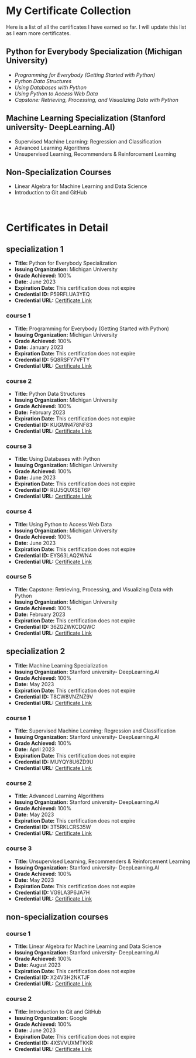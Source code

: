 # My Certificate Collection

Here is a list of all the certificates I have earned so far. I will update this list as I earn more certificates.


 ## Python for Everybody Specialization (Michigan University)

- *Programming for Everybody (Getting Started with Python)*
- *Python Data Structures*
- *Using Databases with Python*
- *Using Python to Access Web Data*
- *Capstone: Retrieving, Processing, and Visualizing Data with Python*

 ## Machine Learning Specialization (Stanford university- DeepLearning.AI)

- Supervised Machine Learning: Regression and Classification
- Advanced Learning Algorithms
- Unsupervised Learning, Recommenders & Reinforcement Learning
 ## Non-Specialization Courses
- Linear Algebra for Machine Learning and Data Science
- Introduction to Git and GitHub


<br>

# Certificates in Detail

## specialization 1

- **Title:** Python for Everybody Specialization
- **Issuing Organization:** Michigan University
- **Grade Achieved:** 100%
- **Date:** June 2023
- **Expiration Date:** This certification does not expire
- **Credential ID:** P59RFLUA3YEQ
- **Credential URL:** [Certificate Link](https://www.coursera.org/account/accomplishments/specialization/certificate/P59RFLUA3YEQ)


### course 1

- **Title:** Programming for Everybody (Getting Started with Python)
- **Issuing Organization:** Michigan University
- **Grade Achieved:** 100%
- **Date:** January 2023
- **Expiration Date:** This certification does not expire
- **Credential ID:** 5Q8RSFY7VFTY
- **Credential URL:** [Certificate Link](https://www.coursera.org/account/accomplishments/certificate/5Q8RSFY7VFTY)

### course 2

- **Title:** Python Data Structures
- **Issuing Organization:** Michigan University
- **Grade Achieved:** 100%
- **Date:** February 2023
- **Expiration Date:** This certification does not expire
- **Credential ID:** KUGMN478NF83
- **Credential URL:** [Certificate Link](https://www.coursera.org/account/accomplishments/certificate/KUGMN478NF83)

### course 3

- **Title:** Using Databases with Python
- **Issuing Organization:** Michigan University
- **Grade Achieved:** 100%
- **Date:** June 2023
- **Expiration Date:** This certification does not expire
- **Credential ID:** RUJ5QUXSET6P
- **Credential URL:** [Certificate Link](https://www.coursera.org/account/accomplishments/certificate/RUJ5QUXSET6P)

### course 4

- **Title:** Using Python to Access Web Data
- **Issuing Organization:** Michigan University
- **Grade Achieved:** 100%
- **Date:** June 2023
- **Expiration Date:** This certification does not expire
- **Credential ID:** EYS63LAQ2WN4
- **Credential URL:** [Certificate Link](https://www.coursera.org/account/accomplishments/certificate/EYS63LAQ2WN4)

### course 5

- **Title:** Capstone: Retrieving, Processing, and Visualizing Data with Python
- **Issuing Organization:** Michigan University
- **Grade Achieved:** 100%
- **Date:** February 2023
- **Expiration Date:** This certification does not expire
- **Credential ID:** 36ZGZWKCDQWC
- **Credential URL:** [Certificate Link](https://www.coursera.org/account/accomplishments/certificate/36ZGZWKCDQWC)




## specialization 2

- **Title:** Machine Learning Specialization
- **Issuing Organization:** Stanford university- DeepLearning.AI
- **Grade Achieved:** 100% 
- **Date:** May 2023
- **Expiration Date:** This certification does not expire
- **Credential ID:** T8CW8VNZNZ9V
- **Credential URL:** [Certificate Link](https://www.coursera.org/account/accomplishments/specialization/certificate/T8CW8VNZNZ9V)



### course 1

- **Title:** Supervised Machine Learning: Regression and Classification
- **Issuing Organization:** Stanford university- DeepLearning.AI
- **Grade Achieved:** 100%
- **Date:** April 2023
- **Expiration Date:** This certification does not expire
- **Credential ID:** MUYQY8U6ZD9U
- **Credential URL:** [Certificate Link](https://www.coursera.org/account/accomplishments/certificate/MUYQY8U6ZD9U)

### course 2

- **Title:** Advanced Learning Algorithms
- **Issuing Organization:** Stanford university- DeepLearning.AI
- **Grade Achieved:** 100%
- **Date:** May 2023
- **Expiration Date:** This certification does not expire
- **Credential ID:** 3T5RKLCRS35W
- **Credential URL:** [Certificate Link](https://www.coursera.org/account/accomplishments/certificate/3T5RKLCRS35W)


### course 3

- **Title:** Unsupervised Learning, Recommenders & Reinforcement Learning
- **Issuing Organization:** Stanford university- DeepLearning.AI
- **Grade Achieved:** 100%
- **Date:** May 2023
- **Expiration Date:** This certification does not expire
- **Credential ID:** VG9LA3P6JA7H
- **Credential URL:** [Certificate Link](https://www.coursera.org/account/accomplishments/certificate/VG9LA3P6JA7H)

## non-specialization courses

### course 1

- **Title:** Linear Algebra for Machine Learning and Data Science
- **Issuing Organization:** Stanford university- DeepLearning.AI
- **Grade Achieved:** 100%
- **Date:** August 2023
- **Expiration Date:** This certification does not expire
- **Credential ID:** X24V3H2NKTJF
- **Credential URL:** [Certificate Link](https://www.coursera.org/account/accomplishments/certificate/X24V3H2NKTJF)


### course 2

- **Title:** Introduction to Git and GitHub
- **Issuing Organization:** Google
- **Grade Achieved:** 100%
- **Date:** June 2023
- **Expiration Date:** This certification does not expire
- **Credential ID:** 4XSVVUXMTKKR
- **Credential URL:** [Certificate Link](https://www.coursera.org/account/accomplishments/certificate/4XSVVUXMTKKR)
